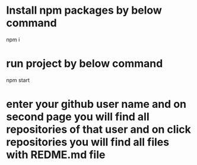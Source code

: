 # Install npm packages by below command 
npm i

# run project by below command
npm start

# enter your github user name and on second page you will find all repositories of that user and on click repositories you will find all files with REDME.md file
